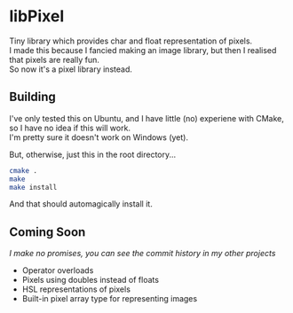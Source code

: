 # libPixel
Tiny library which provides char and float representation of pixels.  
I made this because I fancied making an image library, but then I realised that pixels are really fun.  
So now it's a pixel library instead.  

## Building
I've only tested this on Ubuntu, and I have little (no) experiene with CMake, so I have no idea if this will work.  
I'm pretty sure it doesn't work on Windows (yet).  

But, otherwise, just this in the root directory...
```bash
cmake .
make
make install
```

And that should automagically install it.  

## Coming Soon
*I make no promises, you can see the commit history in my other projects*
- Operator overloads
- Pixels using doubles instead of floats
- HSL representations of pixels
- Built-in pixel array type for representing images